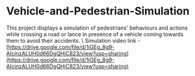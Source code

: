 # Vehicle-and-Pedestrian-Simulation
This project displays a simulation of pedestrians' behaviours and actions while crossing a road or lance in presence of a vehicle coming towards them to avoid their accidents.
\\
Simulation video link - [https://drive.google.com/file/d/1iGEg_8g9-AIcinzALUH0d66DgQHjC823/view?usp=sharing](https://drive.google.com/file/d/1iGEg_8g9-AIcinzALUH0d66DgQHjC823/view?usp=sharing)
